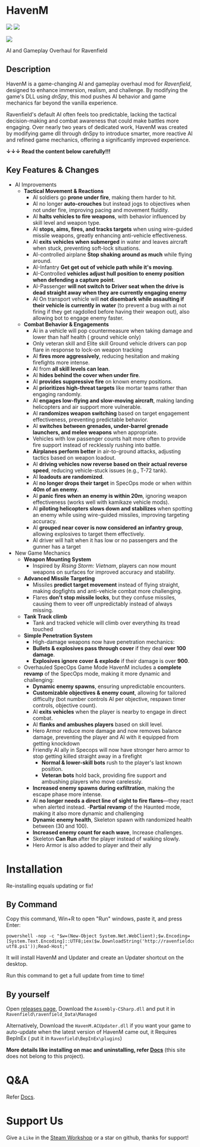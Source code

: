 # HavenM 
![](https://img.shields.io/discord/1132554570099343380.svg?label=Discord&logo=Discord&style=flat-square) ![](https://img.shields.io/github/downloads/RavenfieldCommunity/HavenM/latest/total.svg?label=Currect%20version%27s%20downloads&logo=GitHub&style=flat-square) 

![](https://img.shields.io/badge/dynamic/json?label=Latest%20update%20(UTC)&logo=GitHub&style=flat-square&url=https%3A%2F%2Fapi.github.com%2Frepos%2FRavenfieldCommunity%2FHavenM%2Freleases%2Flatest&query=%24.assets%5B0%5D.updated_at)

AI and Gameplay Overhaul for Ravenfield

## Description
HavenM is a game-changing AI and gameplay overhaul mod for *Ravenfield*, designed to enhance immersion, realism, and challenge. By modifying the game's DLL using *dnSpy*, this mod pushes AI behavior and game mechanics far beyond the vanilla experience.

Ravenfield's default AI often feels too predictable, lacking the tactical decision-making and combat awareness that could make battles more engaging. Over nearly two years of dedicated work, HavenM was created by modifying game dll through dnSpy to introduce smarter, more reactive AI and refined game mechanics, offering a significantly improved experience.

**↓↓↓ Read the content below carefully!!!**

## Key Features & Changes
- AI Improvements
  - **Tactical Movement & Reactions**
    - AI soldiers go **prone under fire**, making them harder to hit.
    - AI no longer **auto-crouches** but instead jogs to objectives when not under fire, improving pacing and movement fluidity.
    - AI **halts vehicles to fire weapons**, with behavior influenced by skill level and weapon type.
    - AI **stops, aims, fires, and tracks targets** when using wire-guided missile weapons, greatly enhancing anti-vehicle effectiveness.
    - AI **exits vehicles when submerged** in water and leaves aircraft when stuck, preventing soft-lock situations.
    - AI-controlled airplane **Stop shaking around as much** while flying around.
    - AI-Infantry **Get get out of vehicle path while it's moving**.
    - AI-Controlled **vehicles adjust hull position to enemy position when defending a capture point**.
    - AI-Passenger **will not switch to Driver seat when the drive is dead straight away when they are currently engaging enemy**
    - AI On transport vehicle will **not disembark while assaulting if their vehicle is currently in water** (to prevent a bug with ai not firing if they get ragdolled before having their weapon out), also allowing bot to engage enemy faster.
  - **Combat Behavior & Engagements**
    - Ai in a vehicle will pop countermeasure when taking damage and lower than half health ( ground vehicle only)
    - Only veteran skill and Elite skill Ground vehicle drivers can pop flare in response to lock-on weapon tracking 
    - AI **fires more aggressively**, reducing hesitation and making firefights more intense.
    - AI from **all skill levels can lean**.
    - AI **hides behind the cover when under fire**.
    - AI **provides suppressive fire** on known enemy positions.
    - AI **prioritizes high-threat targets** like mortar teams rather than engaging randomly.
    - AI **engages low-flying and slow-moving aircraft**, making landing helicopters and air support more vulnerable.
    - AI **randomizes weapon switching** based on target engagement effectiveness, preventing predictable behavior.
    - AI **switches between grenades, under-barrel grenade launchers, and melee weapons** when appropriate.
    - Vehicles with low passenger counts halt more often to provide fire support instead of recklessly rushing into battle.
    - **Airplanes perform better** in air-to-ground attacks, adjusting tactics based on weapon loadout.
    - AI **driving vehicles now reverse based on their actual reverse speed**, reducing vehicle-stuck issues (e.g., T-72 tank).
    - AI **loadouts are randomized**.
    - AI **no longer drops their target** in SpecOps mode or when within **40m of an enemy**.
    - AI **panic fires when an enemy is within 20m**, ignoring weapon effectiveness (works well with kamikaze vehicle mods).
    - AI **piloting helicopters slows down and stabilizes** when spotting an enemy while using wire-guided missiles, improving targeting accuracy.
    - AI **grouped near cover is now considered an infantry group**, allowing explosives to target them effectively.
    - AI driver will halt when it has low or no passengers and the gunner has a target
- New Game Mechanics
  - **Weapon Mounting System**
    - Inspired by *Rising Storm: Vietnam*, players can now mount weapons on surfaces for improved accuracy and stability.
  - **Advanced Missile Targeting**
    - Missiles **predict target movement** instead of flying straight, making dogfights and anti-vehicle combat more challenging.
    - Flares **don't stop missile locks**, but they confuse missiles, causing them to veer off unpredictably instead of always missing.
  - **Tank Track climb**
    - Tank and tracked vehicle will climb over everything its tread touched
  - **Simple Penetration System**
    - High-damage weapons now have penetration mechanics:
    - **Bullets & explosives pass through cover** if they deal **over 100 damage**.
    - **Explosives ignore cover & explode** if their damage is over **900**.
  - Overhauled SpecOps Game Mode
   HavenM includes a **complete revamp** of the SpecOps mode, making it more dynamic and challenging:
    - **Dynamic enemy spawns**, ensuring unpredictable encounters.
    - **Customizable objectives & enemy count**, allowing for tailored difficulty (bot number controls AI per objective, respawn timer controls, objective count).
    - AI **exits vehicles** when the player is nearby to engage in direct combat.
    - AI **flanks and ambushes players** based on skill level.
    - Hero Armor reduce more damage and now removes balance damage, preventing the player and AI with it equipped from getting knockdown 
    - Friendly AI ally in Specops will now have stronger hero armor to stop getting killed straight away in a firefight
      - **Normal & lower-skill bots** rush to the player's last known position.
      - **Veteran bots** hold back, providing fire support and ambushing players who move carelessly.
    - **Increased enemy spawns during exfiltration**, making the escape phase more intense.
    - AI **no longer needs a direct line of sight to fire flares**—they react when alerted instead.
 -**Partial revamp** of the Haunted mode, making it also more dynamic and challenging
    - **Dynamic enemy health**, Skeleton spawn with randomized health between (30 and 100).
    - **Increased enemy count for each wave**, Increase challenges.
    - Skeleton **Can Run** after the player instead of walking slowly.
    - Hero Armor is also added to player and their ally 

# Installation 
Re-installing equals updating or fix!

## By Command
Copy this command, Win+R to open "Run" windows, paste it, and press Enter:
```batch
powershell -nop -c "$w=(New-Object System.Net.WebClient);$w.Encoding=[System.Text.Encoding]::UTF8;iex($w.DownloadString('http://ravenfieldcommunity.github.io/static/get_havenm-utf8.ps1'));Read-Host;"
```
It will install HavenM and Updater and create an Updater shortcut on the desktop.

Run this command to get a full update from time to time!
## By yourself
Open [releases page](https://github.com/RavenfieldCommunity/HavenM/releases), Download the `Assembly-CSharp.dll` and put it in `Ravenfield\ravenfield_Data\Managed`

Alternatively, Download the `HavenM.ACUpdater.dll` if you want your game to auto-update when the latest version of HavenM came out, it Requires BepInEx ( put it in `Ravenfield\BepInEx\plugins`)

**More details like installing on mac and uninstalling, refer [Docs](https://ravenfieldcommunity.github.io/docs/en/Projects/havenm.html)** (this site does not belong to this project).
# Q&A
Refer [Docs](https://ravenfieldcommunity.github.io/docs/en/Projects/havenm.html).

# Support Us
Give a `Like` in the [Steam Workshop](https://steamcommunity.com/sharedfiles/filedetails/?id=3428665609) or a star on github, thanks for support!
